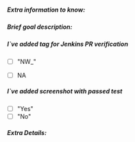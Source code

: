 ##### Extra information to know:

##### Brief goal description:

##### I`ve added tag for Jenkins PR verification
 - [ ] "NW_"
 - [ ] NA
 
 
##### I`ve added screenshot with passed test
 - [ ] "Yes"
 - [ ] "No"
 
##### Extra Details:  
